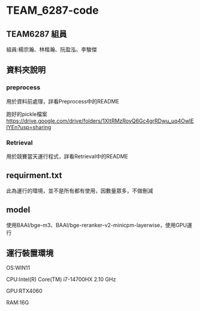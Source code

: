# TEAM_6287-code
## TEAM6287 組員
組員:楊宗瀚、林楷瀚、阮盈泓、李駿傑
## 資料夾說明
### preprocess
用於資料前處理，詳看Preprocess中的README

跑好的pickle檔案 https://drive.google.com/drive/folders/1XItRMzRoyQ6Gc4grRDwu_uq4OwIEIYEn?usp=sharing
### Retrieval
用於競賽當天運行程式，詳看Retrieval中的README
## requirment.txt
此為運行的環境，並不是所有都有使用，因數量眾多，不做刪減
## model
使用BAAI/bge-m3、BAAI/bge-reranker-v2-minicpm-layerwise，使用GPU運行
## 運行裝置環境
OS:WIN11

CPU:Intel(R) Core(TM) i7-14700HX   2.10 GHz

GPU:RTX4060

RAM:16G
